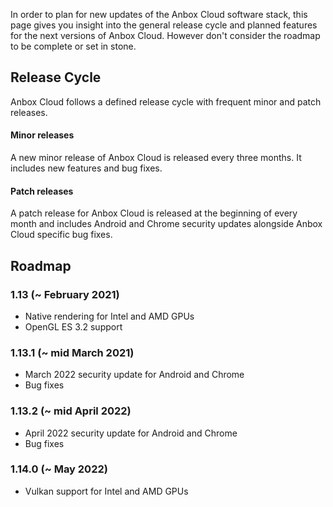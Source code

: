In order to plan for new updates of the Anbox Cloud software stack, this page gives you insight into the general release cycle and planned features for the next versions of Anbox Cloud. However don't consider the roadmap to be complete or set in stone.

## Release Cycle

Anbox Cloud follows a defined release cycle with frequent minor and patch releases.

#### Minor releases

A new minor release of Anbox Cloud is released every three months. It includes new features and bug fixes.

#### Patch releases

A patch release for Anbox Cloud is released at the beginning of every month and includes Android and Chrome security updates alongside Anbox Cloud specific bug fixes.

## Roadmap

### 1.13 (~ February 2021)

* Native rendering for Intel and AMD GPUs
* OpenGL ES 3.2 support

### 1.13.1 (~ mid March 2021)

* March 2022 security update for Android and Chrome
* Bug fixes

### 1.13.2 (~ mid April 2022)

* April 2022 security update for Android and Chrome
* Bug fixes

### 1.14.0 (~ May 2022)

 * Vulkan support for Intel and AMD GPUs